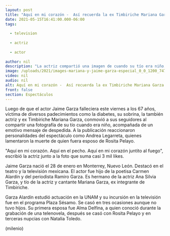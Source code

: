 ```yaml
---
layout: post
title: "Aquí en mi corazón -  Así recuerda la ex Timbiriche Mariana Garza a su tío, el actor Jaime Garza"
date: 2021-05-15T16:41:00.000-06:00
tags:
  
  - television
  
  - actriz
  
  - actor
  
author: nil
description: "La actriz compartió una imagen de cuando su tío era niño, a la que reaccionaron personalidades como Andrea Legarreta dando el pésame a la familia. "
image: /uploads/2021/images-mariana-y-jaime-garza-especial_0_0_1200_747.jpg
video: nil
audio: nil
alt: Aquí en mi corazón -  Así recuerda la ex Timbiriche Mariana Garza a su tío, el actor Jaime Garza
front: false
section: Espectáculos
---
```


Luego de que el actor Jaime Garza falleciera este viernes a los 67 años, víctima de diversos padecimientos como la diabetes, su sobrina, la también actriz y ex Timbiriche Mariana Garza, conmovió a sus seguidores al compartir una fotografía de su tío cuando era niño, acompañada de un emotivo mensaje de despedida. A la publicación reaccionaron personalidades del espectáculo como Andrea Legarreta, quienes lamentaron la muerte de quien fuera esposo de Rosita Pelayo.

"Aquí en mi corazón. Aquí en el pecho. Aquí en mi corazón juntito al fuego", escribió la actriz junto a la foto que suma casi 3 mil likes. 

Jaime Garza nació el 28 de enero en Monterrey, Nuevo León. Destacó en el teatro y la televisión mexicana.  El actor fue hijo de la poetisa Carmen Alardín y del periodista Ramiro Garza. Es hermano de la actriz Ana Silvia Garza, y tío de la actriz y cantante Mariana Garza, ex integrante de Timbiriche. 

Garza Alardín estudió actuación en la UNAM y su incursión en la televisión fue en el programa Plaza Sésamo. Se casó en tres ocasiones aunque no tuvo hijos. Su primera esposa fue Alma Delfina, a quien conoció durante la grabación de una telenovela, después se casó con Rosita Pelayo y en terceras nupcias con Natalia Toledo.  



(milenio)